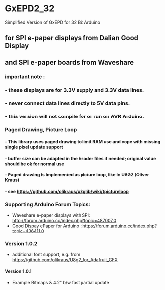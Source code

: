 # GxEPD2_32
Simplified Version of GxEPD for 32 Bit Arduino

## for SPI e-paper displays from Dalian Good Display 
## and SPI e-paper boards from Waveshare

### important note :
### - these displays are for 3.3V supply and 3.3V data lines.
### - never connect data lines directly to 5V data pins.
### - this version will not compile for or run on AVR Arduino.

### Paged Drawing, Picture Loop
#### - This library uses paged drawing to limit RAM use and cope with missing single pixel update support
#### - buffer size can be adapted in the header files if needed; original value should be ok for normal use
#### - Paged drawing is implemented as picture loop, like in U8G2 (Oliver Kraus)
#### - see https://github.com/olikraus/u8glib/wiki/tpictureloop

### Supporting Arduino Forum Topics:

- Waveshare e-paper displays with SPI: http://forum.arduino.cc/index.php?topic=487007.0
- Good Dispay ePaper for Arduino : https://forum.arduino.cc/index.php?topic=436411.0

### Version 1.0.2
- additional font support, e.g. from https://github.com/olikraus/U8g2_for_Adafruit_GFX
#### Version 1.0.1
- Example Bitmaps & 4.2" b/w fast partial update
